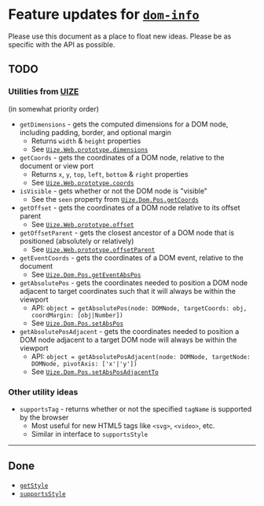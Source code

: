 # Feature updates for [`dom-info`](https://github.com/benmvp/dom-info)

Please use this document as a place to float new ideas. Please be as specific with the API as possible.

## TODO

### Utilities from [UIZE](http://www.uize.com/)

(in somewhat priority order)

- `getDimensions` - gets the computed dimensions for a DOM node, including padding, border, and optional margin
  - Returns `width` & `height` properties
  - See [`Uize.Web.prototype.dimensions`](http://www.uize.com/reference/Uize.Web.html#6_32)
- `getCoords` - gets the coordinates of a DOM node, relative to the document or view port
  - Returns `x`, `y`, `top`, `left`, `bottom` & `right` properties
  - See [`Uize.Web.prototype.coords`](http://www.uize.com/reference/Uize.Web.html#6_25)
- `isVisible` - gets whether or not the DOM node is "visible"
  - See the `seen` property from [`Uize.Dom.Pos.getCoords`](http://www.uize.com/reference/Uize.Dom.Pos.html#2_3)
- `getOffset` - gets the coordinates of a DOM node relative to its offset parent
  - See [`Uize.Web.prototype.offset`](http://www.uize.com/reference/Uize.Web.html#6_86)
- `getOffsetParent` - gets the closest ancestor of a DOM node that is positioned (absolutely or relatively)
  - See [`Uize.Web.prototype.offsetParent`](http://www.uize.com/reference/Uize.Web.html#6_87)
- `getEventCoords` - gets the coordinates of a DOM event, relative to the document
  - See [`Uize.Dom.Pos.getEventAbsPos`](http://www.uize.com/reference/Uize.Dom.Pos.html#2_6)
- `getAbsolutePos` - gets the coordinates needed to position a DOM node adjacent to target coordinates such that it will always be within the viewport
  - API: `object = getAbsolutePos(node: DOMNode, targetCoords: obj, coordMargin: [obj|Number])`
  - See [`Uize.Dom.Pos.setAbsPos`](http://www.uize.com/reference/Uize.Dom.Pos.html#2_7)
- `getAbsolutePosAdjacent` - gets the coordinates needed to position a DOM node adjacent to a target DOM node will always be within the viewport
  - API: `object = getAbsolutePosAdjacent(node: DOMNode, targetNode: DOMNode, pivotAxis: ['x'|'y'])`
  - See [`Uize.Dom.Pos.setAbsPosAdjacentTo`](http://www.uize.com/reference/Uize.Dom.Pos.html#2_8)

### Other utility ideas

- `supportsTag` - returns whether or not the specified `tagName` is supported by the browser
  - Most useful for new HTML5 tags like `<svg>`, `<video>`, etc.
  - Similar in interface to `supportsStyle`

-----

## Done

- [`getStyle`](docs/getStyle.md)
- [`supportsStyle`](docs/supportsStyle.md)

